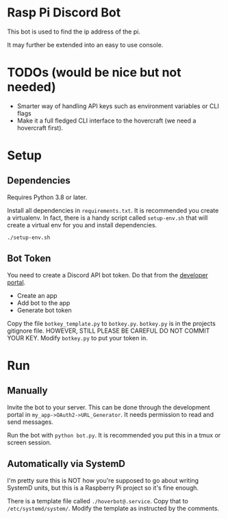 # Rasp Pi Discord Bot

This bot is used to find the ip address of the pi.

It may further be extended into an easy to use console.

# TODOs (would be nice but not needed)

- Smarter way of handling API keys such as environment variables or CLI flags
- Make it a full fledged CLI interface to the hovercraft (we need a hovercraft
  first).

# Setup

## Dependencies

Requires Python 3.8 or later.

Install all dependencies in `requirements.txt`. It is recommended you create a
virtualenv. In fact, there is a handy script called `setup-env.sh` that will
create a virtual env for you and install dependencies.

```
./setup-env.sh
```

## Bot Token

You need to create a Discord API bot token. Do that from the [developer
portal](https://discord.com/developers/applications/).

- Create an app
- Add bot to the app
- Generate bot token

Copy the file `botkey_template.py` to `botkey.py`. `botkey.py` is in the
projects gitignore file. HOWEVER, STILL PLEASE BE CAREFUL DO NOT COMMIT YOUR
KEY. Modify `botkey.py` to put your token in.

# Run

## Manually

Invite the bot to your server. This can be done through the development portal
in `my_app->OAuth2->URL_Generator`. It needs permission to read and send
messages.

Run the bot with `python bot.py`. It is recommended you put this in a tmux or
screen session.

## Automatically via SystemD

I'm pretty sure this is NOT how you're supposed to go about writing SystemD
units, but this is a Raspberry Pi project so it's fine enough.

There is a template file called `./hoverbot@.service`. Copy that to
`/etc/systemd/system/`. Modify the template as instructed by the comments.
